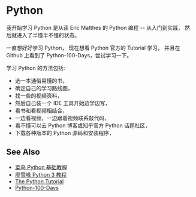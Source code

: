 

# Python

我开始学习 Python 是从读 Eric Matthes 的 Python 编程 -- 从入门到实践， 然后就进入了半懂半不懂的状态。

一直想好好学习 Python， 现在想看 Python 官方的 Tutorial 学习， 并且在 Github 上看到了 Python-100-Days，尝试学习一下。


学习 Python 的方法包括:
- 选一本通俗易懂的书，
- 确定自己的学习路线图，
- 找一些的视频资料，
- 然后自己装一个 IDE 工具开始边学边写，
- 看书和看视频相结合，
- 一边看视频，一边跟着视频联系敲代码，
- 看不懂可以去 Python 博客或知乎官方 Python 话题社区，
- 下载各种版本的 Python 源码和安装程序，


## See Also
- [菜鸟 Python 基础教程](https://www.runoob.com/python/python-tutorial.html)
- [廖雪峰 Python 3 教程](https://liaoxuefeng.com/books/python/introduction/index.html)
- [The Python Tutorial](https://docs.python.org/3.13/tutorial/index.html)
- [Python-100-Days](https://github.com/jackfrued/Python-100-Days)